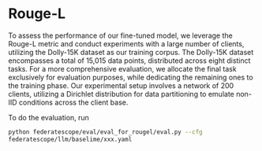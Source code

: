 # Rouge-L

To assess the performance of our fine-tuned model, we leverage the Rouge-L 
metric and conduct experiments with a large number of clients, utilizing the 
Dolly-15K dataset as our training corpus. The Dolly-15K dataset encompasses 
a total of 15,015 data points, distributed across eight distinct tasks. For 
a more comprehensive evaluation, we allocate the final task exclusively for 
evaluation purposes, while dedicating the remaining ones to the training 
phase. Our experimental setup involves a network of 200 clients, utilizing a Dirichlet distribution for data partitioning to emulate non-IID conditions across the client base.

To do the evaluation, run
```bash
python federatescope/eval/eval_for_rougel/eval.py --cfg 
federatescope/llm/baselime/xxx.yaml
```